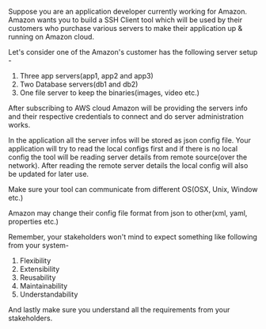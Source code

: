 Suppose you are an application developer currently working for Amazon. Amazon wants you to build a SSH Client tool which will be used by their customers who purchase various servers to make their application  up & running on Amazon cloud.

Let's consider one of the Amazon's customer has the following server setup -

1. Three app servers(app1, app2 and app3)
2. Two Database servers(db1 and db2)
3. One file server to keep the binaries(images, video etc.)

After subscribing to AWS cloud Amazon will be providing the servers info and their respective credentials to connect and do server administration works.

In the application all the server infos will be stored as json config file. Your application will try to read the local configs first and if there is no local config the tool will be reading server details from remote source(over the network). After reading the remote server details the local config will also be updated for later use.

Make sure your tool can communicate from different OS(OSX, Unix, Window etc.)

Amazon may change their config file format from json to other(xml, yaml, properties etc.)

Remember, your stakeholders won't mind to expect something like following from your system-

1. Flexibility
2. Extensibility
3. Reusability
4. Maintainability 
5. Understandability

And lastly make sure you understand all the requirements from your stakeholders. 
